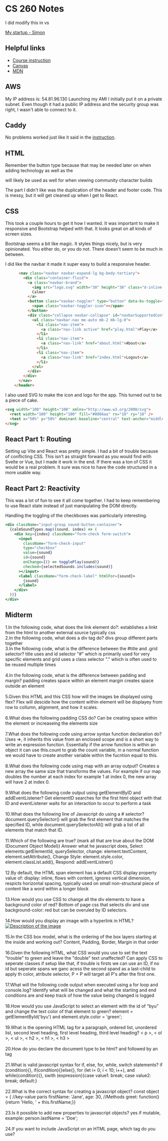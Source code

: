 # CS 260 Notes
I did modify this in vs

[My startup - Simon](https://simon.cs260.click)

## Helpful links

- [Course instruction](https://github.com/webprogramming260)
- [Canvas](https://byu.instructure.com)
- [MDN](https://developer.mozilla.org)

## AWS

My IP address is: 54.81.96.130
Launching my AMI I initially put it on a private subnet. Even though it had a public IP address and the security group was right, I wasn't able to connect to it.

## Caddy

No problems worked just like it said in the [instruction](https://github.com/webprogramming260/.github/blob/main/profile/webServers/https/https.md).

## HTML

Remember the button type because that may be needed later on when adding technology as well as the <form method = "get" action="characterBuilder.html"> will likely be used as well for when viewing community character builds

The part I didn't like was the duplication of the header and footer code. This is messy, but it will get cleaned up when I get to React.

## CSS

This took a couple hours to get it how I wanted. It was important to make it responsive and Bootstrap helped with that. It looks great on all kinds of screen sizes.

Bootstrap seems a bit like magic. It styles things nicely, but is very opinionated. You either do, or you do not. There doesn't seem to be much in between.

I did like the navbar it made it super easy to build a responsive header.

```html
      <nav class="navbar navbar-expand-lg bg-body-tertiary">
        <div class="container-fluid">
          <a class="navbar-brand">
            <img src="logo.svg" width="30" height="30" class="d-inline-block align-top" alt="" />
            Calmer
          </a>
          <button class="navbar-toggler" type="button" data-bs-toggle="collapse" data-bs-target="#navbarSupportedContent">
            <span class="navbar-toggler-icon"></span>
          </button>
          <div class="collapse navbar-collapse" id="navbarSupportedContent">
            <ul class="navbar-nav me-auto mb-2 mb-lg-0">
              <li class="nav-item">
                <a class="nav-link active" href="play.html">Play</a>
              </li>
              <li class="nav-item">
                <a class="nav-link" href="about.html">About</a>
              </li>
              <li class="nav-item">
                <a class="nav-link" href="index.html">Logout</a>
              </li>
            </ul>
          </div>
        </div>
      </nav>
    </header>
```

I also used SVG to make the icon and logo for the app. This turned out to be a piece of cake.

```html
<svg width="100" height="100" xmlns="http://www.w3.org/2000/svg">
  <rect width="100" height="100" fill="#0066aa" rx="10" ry="10" />
  <text x="50%" y="50%" dominant-baseline="central" text-anchor="middle" font-size="72" font-family="Arial" fill="white">C</text>
</svg>
```

## React Part 1: Routing

Setting up Vite and React was pretty simple. I had a bit of trouble because of conflicting CSS. This isn't as straight forward as you would find with Svelte or Vue, but I made it work in the end. If there was a ton of CSS it would be a real problem. It sure was nice to have the code structured in a more usable way.

## React Part 2: Reactivity

This was a lot of fun to see it all come together. I had to keep remembering to use React state instead of just manipulating the DOM directly.

Handling the toggling of the checkboxes was particularly interesting.

```jsx
<div className="input-group sound-button-container">
  {calmSoundTypes.map((sound, index) => (
    <div key={index} className="form-check form-switch">
      <input
        className="form-check-input"
        type="checkbox"
        value={sound}
        id={sound}
        onChange={() => togglePlay(sound)}
        checked={selectedSounds.includes(sound)}
      ></input>
      <label className="form-check-label" htmlFor={sound}>
        {sound}
      </label>
    </div>
  ))}
</div>
```
## Midterm
1.In the following code, what does the link element do?: establishes a linkt from the html to another external source typically css <br/>
2.In the following code,  what does a div tag do? divs group different parts together <br/>
3.In the following code, what is the difference between the #title and .grid selector? title uses and id selector "#" which is primarily used for very specific elements and grid uses a class selector "." which is often used to be reused multiple times <br/>  
4.In the following code, what is the difference between padding and margin? padding creates space within an element margin creates space outside an element <br/>  
5.Given this HTML and this CSS how will the images be displayed using flex? Flex will descide how the content within element will be displayey from row to collumn, alignment, and how it scales. <br/>  
6.What does the following padding CSS do? Can be creating space within the element or increaseing the elements size <br/>  
7.What does the following code using arrow syntax function declaration do? Uses =>, it inherits this value from an enclosed scope and is a short way to write an expression function. Essentially if the arrow function is within an object it can use this.count to grab the count variable, in a normal function we would have to create another variable within the fucntion equal to this. <br/>  
8.What does the following code using map with an array output? Creates a new array the same size that transforms the values. For example if our map doubles the number at each index for example 1 at index 0, the new array will have 2 at index 0. <br/>  
9.What does the following code output using getElementByID and addEventListener? Get elementID searches for the first html object with that ID and eventListener waits for an interaction to occur to perform a task<br/>  
10.What does the following line of Javascript do using a # selector? document.querySelector() will grab the first element that matches the specified ID, while document.querySelectorAll() will grab a list of all elements that match that ID. <br/>  
11.Which of the following are true? (mark all that are true about the DOM (Document Object Model)) Answer what he javascript does, Select elements:getElementId, querySelector, change: element.textContent, element.setAttribute(), Change Style: element.style.color, element.classList.add(), Respond: addEventListner() <br/>  
12.By default, the HTML span element has a default CSS display property value of: display: inline, flows with content, ignores vertical dimension, respicts horizontal spacing, typically used on small non-structural piece of content like a word within a longer block <br/>  
13.How would you use CSS to change all the div elements to have a background color of red? Bottom of page css that selects div and use background-color: red but can be overuled by ID selectors. <br/>  
14.How would you display an image with a hyperlink in HTML? <a href ="https://example.com"> <img src="path/to/your/image.jpg" alt="Description of the image"> </a> <br/>  
15.In the CSS box model, what is the ordering of the box layers starting at the inside and working out? Content, Padding, Border, Margin in that order <br/>  
16.Given the following HTML, what CSS would you use to set the text "trouble" to green and leave the "double" text unaffected? Can apply CSS to seperate classes if setup like that, if trouble is firsts we can use an ID, if no id but seperate spans we ganc acess the second spand as a last-child to apply th color, atribute selector, P + P will target all P's after the first one. <br/>  
17.What will the following code output when executed using a for loop and console.log? Identify what will be changed and what the starting and end conditions are and keep track of how the value being changed is logged <br/>  
18.How would you use JavaScript to select an element with the id of “byu” and change the text color of that element to green? element = getElementById('byu') and element.style.color = 'green'; <br/>  
19.What is the opening HTML tag for a paragraph, ordered list, unordered list, second level heading, first level heading, third level heading? < p >, < ol >, < ul >, < h2 >, < h1 >, < h3 > <br/>  
20.How do you declare the document type to be html? <!DOCTYPE html> and followed by an <html> tag <br/>  
21.What is valid javascript syntax for if, else, for, while, switch statements? if (condition){}, if(condition){}else{}, for (let i= 0; i < 10; i++), and while(condition){}, swith (expression){case value1: break; case value2: break; default:} <br/>  
22.What is the correct syntax for creating a javascript object? const object = { //key-value paris firstName: 'Jane', age: 30, //Methods greet: function(){return 'Hello, ' + this.firstName;}} <br/>  
23.Is it possible to add new properties to javascript objects? yes if mutable, example: person.lastName = 'Doe'; <br/>  
24.If you want to include JavaScript on an HTML page, which tag do you use? <script> tag <br/>  
25.Given the following HTML, what JavaScript could you use to set the text "animal" to "crow" and leave the "fish" text unaffected? select element by id or class whatever the case is and use element.textcontent to change content. Can use use the .replace() if the text is part of one element <br/>  
26.Which of the following correctly describes JSON? a lightweight, human-readable format for storing and exchanging data between server and a we application. Uses Text-based format and key-value pairs and ordered list to represent data. <br/>  
27.What does the console command chmod, pwd, cd, ls, vim, nano, mkdir, mv, rm, man, ssh, ps, wget, sudo  do? pwd: displays directory currently in, ls: list all content in directory, cd: change directory, mkdir: creates a new folder, mv: move or renames a file or director, rm: dletes files or directories, wget: downloads files dirrectly from http, https, or ftp, chmod: changes the permissions of a file or directory, sudo: allows user to execute command wih security privliegs of another user <br/>  
28.Which of the following console command creates a remote shell session? ssh <br/>  
29.Which of the following is true when the -la parameter is specified for the ls console command? gives a complete list detailing everyting in current dirrectory that is both visible and hidden <br/>  
30.Which of the following is true for the domain name banana.fruit.bozo.click, which is the top level domain, which is a subdomain, which is a root domain? .click is the top level domain, bozo is root domain, fruit and banana are subdomains <br/>  
31.Is a web certificate is necessary to use HTTPS. Yes for encryption, authentication, and browser trust <br/>  
32.Can a DNS A record can point to an IP address or another A record. only point to an IP address <br/>  
33.Port 443, 80, 22 is reserved for which protocol? Secure, encrypted communication for web pages <br/>  
34.What will the following code using Promises output when executed? Will eventually give you the value or told why it failed to <br/>  
